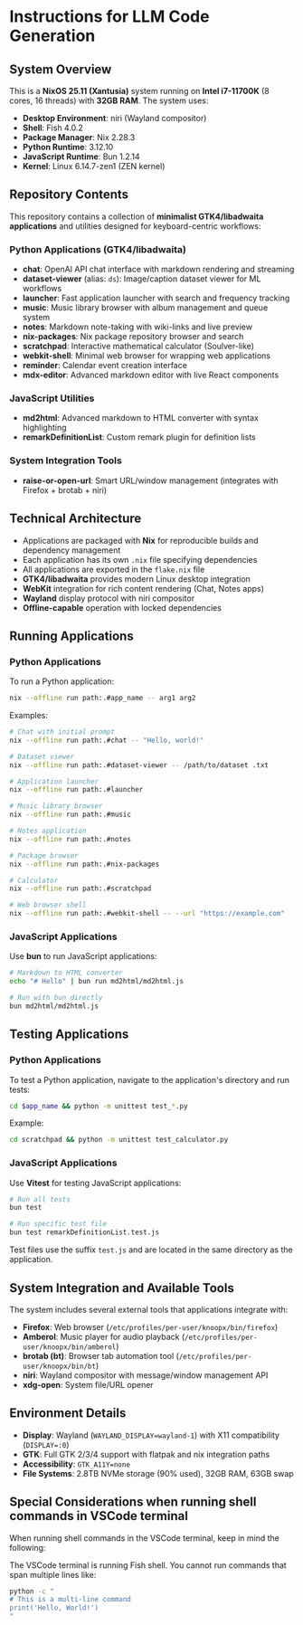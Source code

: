 # Instructions for LLM Code Generation

## System Overview

This is a **NixOS 25.11 (Xantusia)** system running on **Intel i7-11700K** (8 cores, 16 threads) with **32GB RAM**. The system uses:

- **Desktop Environment**: niri (Wayland compositor)
- **Shell**: Fish 4.0.2
- **Package Manager**: Nix 2.28.3
- **Python Runtime**: 3.12.10
- **JavaScript Runtime**: Bun 1.2.14
- **Kernel**: Linux 6.14.7-zen1 (ZEN kernel)

## Repository Contents

This repository contains a collection of **minimalist GTK4/libadwaita applications** and utilities designed for keyboard-centric workflows:

### Python Applications (GTK4/libadwaita)
- **chat**: OpenAI API chat interface with markdown rendering and streaming
- **dataset-viewer** (alias: `ds`): Image/caption dataset viewer for ML workflows
- **launcher**: Fast application launcher with search and frequency tracking
- **music**: Music library browser with album management and queue system
- **notes**: Markdown note-taking with wiki-links and live preview
- **nix-packages**: Nix package repository browser and search
- **scratchpad**: Interactive mathematical calculator (Soulver-like)
- **webkit-shell**: Minimal web browser for wrapping web applications
- **reminder**: Calendar event creation interface
- **mdx-editor**: Advanced markdown editor with live React components

### JavaScript Utilities
- **md2html**: Advanced markdown to HTML converter with syntax highlighting
- **remarkDefinitionList**: Custom remark plugin for definition lists

### System Integration Tools
- **raise-or-open-url**: Smart URL/window management (integrates with Firefox + brotab + niri)

## Technical Architecture

- Applications are packaged with **Nix** for reproducible builds and dependency management
- Each application has its own `.nix` file specifying dependencies
- All applications are exported in the `flake.nix` file
- **GTK4/libadwaita** provides modern Linux desktop integration
- **WebKit** integration for rich content rendering (Chat, Notes apps)
- **Wayland** display protocol with niri compositor
- **Offline-capable** operation with locked dependencies

## Running Applications

### Python Applications

To run a Python application:

```bash
nix --offline run path:.#app_name -- arg1 arg2
```

Examples:
```bash
# Chat with initial prompt
nix --offline run path:.#chat -- "Hello, world!"

# Dataset viewer
nix --offline run path:.#dataset-viewer -- /path/to/dataset .txt

# Application launcher
nix --offline run path:.#launcher

# Music library browser
nix --offline run path:.#music

# Notes application
nix --offline run path:.#notes

# Package browser
nix --offline run path:.#nix-packages

# Calculator
nix --offline run path:.#scratchpad

# Web browser shell
nix --offline run path:.#webkit-shell -- --url "https://example.com"
```

### JavaScript Applications

Use **bun** to run JavaScript applications:

```bash
# Markdown to HTML converter
echo "# Hello" | bun run md2html/md2html.js

# Run with bun directly
bun md2html/md2html.js
```

## Testing Applications

### Python Applications

To test a Python application, navigate to the application's directory and run tests:

```bash
cd $app_name && python -m unittest test_*.py
```

Example:
```bash
cd scratchpad && python -m unittest test_calculator.py
```

### JavaScript Applications

Use **Vitest** for testing JavaScript applications:

```bash
# Run all tests
bun test

# Run specific test file
bun test remarkDefinitionList.test.js
```

Test files use the suffix `test.js` and are located in the same directory as the application.


## System Integration and Available Tools

The system includes several external tools that applications integrate with:

- **Firefox**: Web browser (`/etc/profiles/per-user/knoopx/bin/firefox`)
- **Amberol**: Music player for audio playback (`/etc/profiles/per-user/knoopx/bin/amberol`)
- **brotab (bt)**: Browser tab automation tool (`/etc/profiles/per-user/knoopx/bin/bt`)
- **niri**: Wayland compositor with message/window management API
- **xdg-open**: System file/URL opener

## Environment Details

- **Display**: Wayland (`WAYLAND_DISPLAY=wayland-1`) with X11 compatibility (`DISPLAY=:0`)
- **GTK**: Full GTK 2/3/4 support with flatpak and nix integration paths
- **Accessibility**: `GTK_A11Y=none`
- **File Systems**: 2.8TB NVMe storage (90% used), 32GB RAM, 63GB swap

## Special Considerations when running shell commands in VSCode terminal

When running shell commands in the VSCode terminal, keep in mind the following:

The VSCode terminal is running Fish shell. You cannot run commands that span multiple lines like:

```bash
python -c "
# This is a multi-line command
print('Hello, World!')
"
```